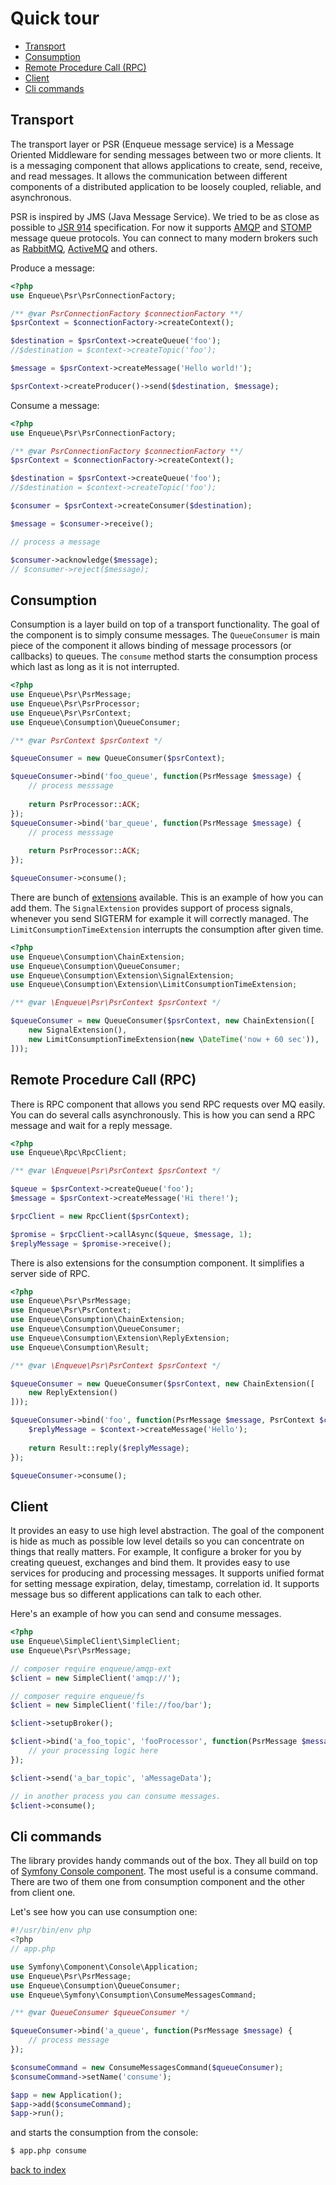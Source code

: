 # Quick tour
 
* [Transport](#transport)
* [Consumption](#consumption)
* [Remote Procedure Call (RPC)](#remote-procedure-call-rpc)
* [Client](#client)
* [Cli commands](#cli-commands)

## Transport

The transport layer or PSR (Enqueue message service) is a Message Oriented Middleware for sending messages between two or more clients. 
It is a messaging component that allows applications to create, send, receive, and read messages. 
It allows the communication between different components of a distributed application to be loosely coupled, reliable, and asynchronous.

PSR is inspired by JMS (Java Message Service). We tried to be as close as possible to [JSR 914](https://docs.oracle.com/javaee/7/api/javax/jms/package-summary.html) specification.
For now it supports [AMQP](https://www.rabbitmq.com/tutorials/amqp-concepts.html) and [STOMP](https://stomp.github.io/) message queue protocols.
You can connect to many modern brokers such as [RabbitMQ](https://www.rabbitmq.com/), [ActiveMQ](http://activemq.apache.org/) and others. 

Produce a message:

```php
<?php
use Enqueue\Psr\PsrConnectionFactory;

/** @var PsrConnectionFactory $connectionFactory **/
$psrContext = $connectionFactory->createContext();

$destination = $psrContext->createQueue('foo');
//$destination = $context->createTopic('foo');

$message = $psrContext->createMessage('Hello world!');

$psrContext->createProducer()->send($destination, $message);
```

Consume a message:

```php
<?php
use Enqueue\Psr\PsrConnectionFactory;

/** @var PsrConnectionFactory $connectionFactory **/
$psrContext = $connectionFactory->createContext();

$destination = $psrContext->createQueue('foo');
//$destination = $context->createTopic('foo');

$consumer = $psrContext->createConsumer($destination);

$message = $consumer->receive();

// process a message

$consumer->acknowledge($message);
// $consumer->reject($message);
```

## Consumption 

Consumption is a layer build on top of a transport functionality. 
The goal of the component is to simply consume messages. 
The `QueueConsumer` is main piece of the component it allows binding of message processors (or callbacks) to queues. 
The `consume` method starts the consumption process which last as long as it is not interrupted.

```php
<?php
use Enqueue\Psr\PsrMessage;
use Enqueue\Psr\PsrProcessor;
use Enqueue\Psr\PsrContext;
use Enqueue\Consumption\QueueConsumer;

/** @var PsrContext $psrContext */

$queueConsumer = new QueueConsumer($psrContext);

$queueConsumer->bind('foo_queue', function(PsrMessage $message) {
    // process messsage
    
    return PsrProcessor::ACK;
});
$queueConsumer->bind('bar_queue', function(PsrMessage $message) {
    // process messsage
    
    return PsrProcessor::ACK;
});

$queueConsumer->consume();
```

There are bunch of [extensions](consumption/extensions.md) available. 
This is an example of how you can add them. 
The `SignalExtension` provides support of process signals, whenever you send SIGTERM for example it will correctly managed.
The `LimitConsumptionTimeExtension` interrupts the consumption after given time. 

```php
<?php
use Enqueue\Consumption\ChainExtension;
use Enqueue\Consumption\QueueConsumer;
use Enqueue\Consumption\Extension\SignalExtension;
use Enqueue\Consumption\Extension\LimitConsumptionTimeExtension;

/** @var \Enqueue\Psr\PsrContext $psrContext */

$queueConsumer = new QueueConsumer($psrContext, new ChainExtension([
    new SignalExtension(),
    new LimitConsumptionTimeExtension(new \DateTime('now + 60 sec')),
]));
```

## Remote Procedure Call (RPC)

There is RPC component that allows you send RPC requests over MQ easily.
You can do several calls asynchronously. This is how you can send a RPC message and wait for a reply message.

```php
<?php
use Enqueue\Rpc\RpcClient;

/** @var \Enqueue\Psr\PsrContext $psrContext */

$queue = $psrContext->createQueue('foo');
$message = $psrContext->createMessage('Hi there!');

$rpcClient = new RpcClient($psrContext);

$promise = $rpcClient->callAsync($queue, $message, 1);
$replyMessage = $promise->receive();
```

There is also extensions for the consumption component. 
It simplifies a server side of RPC.

```php
<?php
use Enqueue\Psr\PsrMessage;
use Enqueue\Psr\PsrContext;
use Enqueue\Consumption\ChainExtension;
use Enqueue\Consumption\QueueConsumer;
use Enqueue\Consumption\Extension\ReplyExtension;
use Enqueue\Consumption\Result;

/** @var \Enqueue\Psr\PsrContext $psrContext */

$queueConsumer = new QueueConsumer($psrContext, new ChainExtension([
    new ReplyExtension()
]));

$queueConsumer->bind('foo', function(PsrMessage $message, PsrContext $context) {
    $replyMessage = $context->createMessage('Hello');
    
    return Result::reply($replyMessage);
});

$queueConsumer->consume();
```

## Client

It provides an easy to use high level abstraction.
The goal of the component is hide as much as possible low level details so you can concentrate on things that really matters. 
For example, It configure a broker for you by creating queuest, exchanges and bind them.
It provides easy to use services for producing and processing messages. 
It supports unified format for setting message expiration, delay, timestamp, correlation id.
It supports message bus so different applications can talk to each other.
 
Here's an example of how you can send and consume messages.
 
```php
<?php
use Enqueue\SimpleClient\SimpleClient;
use Enqueue\Psr\PsrMessage;

// composer require enqueue/amqp-ext
$client = new SimpleClient('amqp://');

// composer require enqueue/fs
$client = new SimpleClient('file://foo/bar');

$client->setupBroker();

$client->bind('a_foo_topic', 'fooProcessor', function(PsrMessage $message) {
    // your processing logic here
});

$client->send('a_bar_topic', 'aMessageData');

// in another process you can consume messages. 
$client->consume();
```

## Cli commands

The library provides handy commands out of the box. 
They all build on top of [Symfony Console component](http://symfony.com/doc/current/components/console.html). 
The most useful is a consume command. There are two of them one from consumption component and the other from client one.

Let's see how you can use consumption one:

```php
#!/usr/bin/env php
<?php
// app.php

use Symfony\Component\Console\Application;
use Enqueue\Psr\PsrMessage;
use Enqueue\Consumption\QueueConsumer;
use Enqueue\Symfony\Consumption\ConsumeMessagesCommand;

/** @var QueueConsumer $queueConsumer */

$queueConsumer->bind('a_queue', function(PsrMessage $message) {
    // process message    
});

$consumeCommand = new ConsumeMessagesCommand($queueConsumer);
$consumeCommand->setName('consume');

$app = new Application();
$app->add($consumeCommand);
$app->run();
```

and starts the consumption from the console:
 
```bash
$ app.php consume
```

[back to index](index.md)
